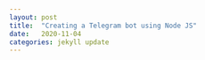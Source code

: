 ```yaml
---
layout: post
title:  "Creating a Telegram bot using Node JS"
date:   2020-11-04
categories: jekyll update
---
```

